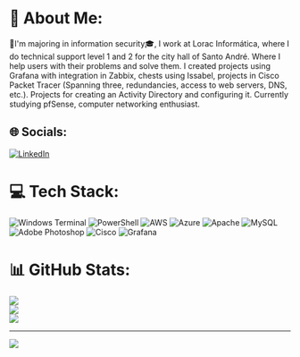 # 💫 About Me:
🌟I'm majoring in information security🎓, I work at Lorac Informática, where I do technical support level 1 and 2 for the city hall of Santo André. Where I help users with their problems and solve them. I created projects using Grafana with integration in Zabbix, chests using Issabel, projects in Cisco Packet Tracer (Spanning three, redundancies, access to web servers, DNS, etc.). Projects for creating an Activity Directory and configuring it. Currently studying pfSense, computer networking enthusiast.   


## 🌐 Socials:
[![LinkedIn](https://img.shields.io/badge/LinkedIn-%230077B5.svg?logo=linkedin&logoColor=white)](https://linkedin.com/in/gabriel-luiz-ribeiro-carmo) 

# 💻 Tech Stack:
![Windows Terminal](https://img.shields.io/badge/Windows%20Terminal-%234D4D4D.svg?style=for-the-badge&logo=windows-terminal&logoColor=white) ![PowerShell](https://img.shields.io/badge/PowerShell-%235391FE.svg?style=for-the-badge&logo=powershell&logoColor=white) ![AWS](https://img.shields.io/badge/AWS-%23FF9900.svg?style=for-the-badge&logo=amazon-aws&logoColor=white) ![Azure](https://img.shields.io/badge/azure-%230072C6.svg?style=for-the-badge&logo=microsoftazure&logoColor=white) ![Apache](https://img.shields.io/badge/apache-%23D42029.svg?style=for-the-badge&logo=apache&logoColor=white) ![MySQL](https://img.shields.io/badge/mysql-%2300000f.svg?style=for-the-badge&logo=mysql&logoColor=white) ![Adobe Photoshop](https://img.shields.io/badge/adobe%20photoshop-%2331A8FF.svg?style=for-the-badge&logo=adobe%20photoshop&logoColor=white) ![Cisco](https://img.shields.io/badge/cisco-%23049fd9.svg?style=for-the-badge&logo=cisco&logoColor=black) ![Grafana](https://img.shields.io/badge/grafana-%23F46800.svg?style=for-the-badge&logo=grafana&logoColor=white)
# 📊 GitHub Stats:
![](https://github-readme-stats.vercel.app/api?username=gabrielsecinfo&theme=dark&hide_border=true&include_all_commits=false&count_private=false)<br/>
![](https://github-readme-streak-stats.herokuapp.com/?user=gabrielsecinfo&theme=dark&hide_border=true)<br/>
![](https://github-readme-stats.vercel.app/api/top-langs/?username=gabrielsecinfo&theme=dark&hide_border=true&include_all_commits=false&count_private=false&layout=compact)

---
[![](https://visitcount.itsvg.in/api?id=gabrielsecinfo&icon=3&color=4)](https://visitcount.itsvg.in)

<!-- Proudly created with GPRM ( https://gprm.itsvg.in ) -->